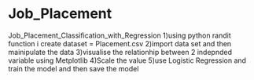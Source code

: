 # Job_Placement
Job_Placement_Classification_with_Regression
1)using python randit function i create dataset = Placement.csv
2)import data set and then mainipulate the data 
3)visualise the relationhip between 2 indepnded variable using Metplotlib
4)Scale the value
5)use Logistic Regression and train the model and then save the model
